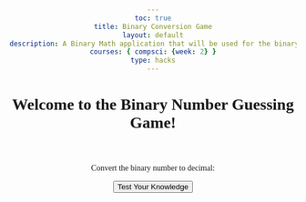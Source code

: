 ```yaml
---
toc: true
title: Binary Conversion Game
layout: default
description: A Binary Math application that will be used for the binary conversion game
courses: { compsci: {week: 2} }
type: hacks
---
```


<html lang="en">
<head>
    <meta charset="UTF-8">
    <meta name="viewport" content="width=device-width, initial-scale=1.0">
    <title>Binary Number Guessing Game</title>
    <style>
        body {
            font-family: Times, serif;
            text-align: center;
            margin: 50px;
        }
    </style>
    <!-- Move the script tag to the head section -->
    <script>
        // Function to generate a random decimal number between 0 and 255
        function generateRandomDecimal() {
            return Math.floor(Math.random() * 256);
        }
        // Function to convert decimal to binary with leading zeroes
        function decimalToBinary(decimal) {
            return decimal.toString(2).padStart(8, '0');
        }
        // Function to check the user's input
        function checkGuess() {
            const correctDecimal = generateRandomDecimal();
            const correctBinary = decimalToBinary(correctDecimal);
            // Get the user's input with error handling
            let userDecimalGuess;
            do {
                userDecimalGuess = prompt(`Convert ${correctBinary} to decimal and enter the decimal value:`);
            } while (!isValidDecimal(userDecimalGuess));
            // Check if the guess is correct
            userDecimalGuess = parseInt(userDecimalGuess);
            if (userDecimalGuess === correctDecimal) {
                alert('Well done! The decimal value you entered was correct!');
            } else {
                alert(`Sorry, the correct decimal value was ${correctDecimal}. Try again!`);
            }
        }
        // Function to validate if the input is a valid decimal
        function isValidDecimal(value) {
            return !isNaN(value) && value !== '';
        }
    </script>
</head>
<body>
    <header>
        <h1>Welcome to the Binary Number Guessing Game!</h1>
    </header>
    <main>
        <p>Convert the binary number to decimal:</p>
        <button onclick="checkGuess()">Test Your Knowledge</button>
    </main>
</body>
</html>
